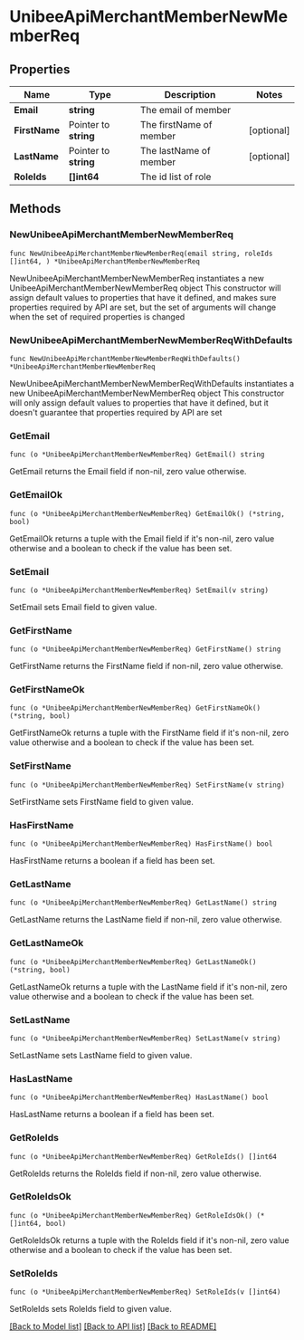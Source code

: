 # UnibeeApiMerchantMemberNewMemberReq

## Properties

Name | Type | Description | Notes
------------ | ------------- | ------------- | -------------
**Email** | **string** | The email of member | 
**FirstName** | Pointer to **string** | The firstName of member | [optional] 
**LastName** | Pointer to **string** | The lastName of member | [optional] 
**RoleIds** | **[]int64** | The id list of role | 

## Methods

### NewUnibeeApiMerchantMemberNewMemberReq

`func NewUnibeeApiMerchantMemberNewMemberReq(email string, roleIds []int64, ) *UnibeeApiMerchantMemberNewMemberReq`

NewUnibeeApiMerchantMemberNewMemberReq instantiates a new UnibeeApiMerchantMemberNewMemberReq object
This constructor will assign default values to properties that have it defined,
and makes sure properties required by API are set, but the set of arguments
will change when the set of required properties is changed

### NewUnibeeApiMerchantMemberNewMemberReqWithDefaults

`func NewUnibeeApiMerchantMemberNewMemberReqWithDefaults() *UnibeeApiMerchantMemberNewMemberReq`

NewUnibeeApiMerchantMemberNewMemberReqWithDefaults instantiates a new UnibeeApiMerchantMemberNewMemberReq object
This constructor will only assign default values to properties that have it defined,
but it doesn't guarantee that properties required by API are set

### GetEmail

`func (o *UnibeeApiMerchantMemberNewMemberReq) GetEmail() string`

GetEmail returns the Email field if non-nil, zero value otherwise.

### GetEmailOk

`func (o *UnibeeApiMerchantMemberNewMemberReq) GetEmailOk() (*string, bool)`

GetEmailOk returns a tuple with the Email field if it's non-nil, zero value otherwise
and a boolean to check if the value has been set.

### SetEmail

`func (o *UnibeeApiMerchantMemberNewMemberReq) SetEmail(v string)`

SetEmail sets Email field to given value.


### GetFirstName

`func (o *UnibeeApiMerchantMemberNewMemberReq) GetFirstName() string`

GetFirstName returns the FirstName field if non-nil, zero value otherwise.

### GetFirstNameOk

`func (o *UnibeeApiMerchantMemberNewMemberReq) GetFirstNameOk() (*string, bool)`

GetFirstNameOk returns a tuple with the FirstName field if it's non-nil, zero value otherwise
and a boolean to check if the value has been set.

### SetFirstName

`func (o *UnibeeApiMerchantMemberNewMemberReq) SetFirstName(v string)`

SetFirstName sets FirstName field to given value.

### HasFirstName

`func (o *UnibeeApiMerchantMemberNewMemberReq) HasFirstName() bool`

HasFirstName returns a boolean if a field has been set.

### GetLastName

`func (o *UnibeeApiMerchantMemberNewMemberReq) GetLastName() string`

GetLastName returns the LastName field if non-nil, zero value otherwise.

### GetLastNameOk

`func (o *UnibeeApiMerchantMemberNewMemberReq) GetLastNameOk() (*string, bool)`

GetLastNameOk returns a tuple with the LastName field if it's non-nil, zero value otherwise
and a boolean to check if the value has been set.

### SetLastName

`func (o *UnibeeApiMerchantMemberNewMemberReq) SetLastName(v string)`

SetLastName sets LastName field to given value.

### HasLastName

`func (o *UnibeeApiMerchantMemberNewMemberReq) HasLastName() bool`

HasLastName returns a boolean if a field has been set.

### GetRoleIds

`func (o *UnibeeApiMerchantMemberNewMemberReq) GetRoleIds() []int64`

GetRoleIds returns the RoleIds field if non-nil, zero value otherwise.

### GetRoleIdsOk

`func (o *UnibeeApiMerchantMemberNewMemberReq) GetRoleIdsOk() (*[]int64, bool)`

GetRoleIdsOk returns a tuple with the RoleIds field if it's non-nil, zero value otherwise
and a boolean to check if the value has been set.

### SetRoleIds

`func (o *UnibeeApiMerchantMemberNewMemberReq) SetRoleIds(v []int64)`

SetRoleIds sets RoleIds field to given value.



[[Back to Model list]](../README.md#documentation-for-models) [[Back to API list]](../README.md#documentation-for-api-endpoints) [[Back to README]](../README.md)


